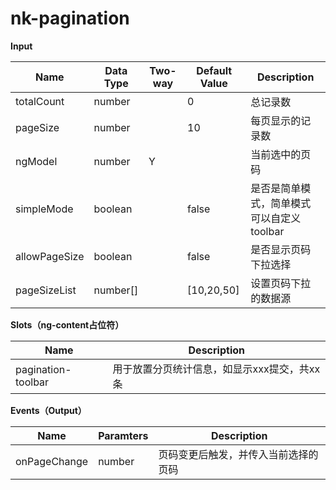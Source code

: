 # nk-pagination

**Input**

| Name          | Data Type | Two-way | Default Value | Description                               |
| ------------- | --------- | ------- | ------------- | ----------------------------------------- |
| totalCount    | number    |         | 0             | 总记录数                                  |
| pageSize      | number    |         | 10            | 每页显示的记录数                          |
| ngModel       | number    | Y       |               | 当前选中的页码                            |
| simpleMode    | boolean   |         | false         | 是否是简单模式，简单模式可以自定义toolbar |
| allowPageSize | boolean   |         | false         | 是否显示页码下拉选择                      |
| pageSizeList  | number[]  |         | [10,20,50]    | 设置页码下拉的数据源                      |
 
**Slots（ng-content占位符）**

| Name               | Description                                 |
| ------------------ | ------------------------------------------- |
| pagination-toolbar | 用于放置分页统计信息，如显示xxx提交，共xx条 |

**Events（Output）**

| Name         | Paramters | Description                          |
| ------------ | --------- | ------------------------------------ |
| onPageChange | number    | 页码变更后触发，并传入当前选择的页码 |
